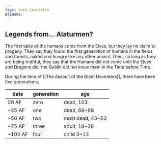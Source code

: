```yaml
---
tags: race_specifics
aliases:
---
```


## Legends from... Alaturmen?
The first tales of the humans come from the Elves, but they lay no claim to progeny. They say they found the first generation of humans in the fields and forests, naked and hungry like any other animal. Then, so long as they are being truthful, they say that the Humans did not come until the Elves and Dragons did, the Goblin did not know them in the Time before Time.

During the time of [[The Assault of the Giant Decenters]], there have been five generations;

date | generation | age
--- | --- | ---
00 AF | zero | dead, 103
~25 AF | one | dead, 68~88
~50 AF | two | most dead, 43~63
~75 AF | three | adult, 18~38
~100 AF | four | child 3~13